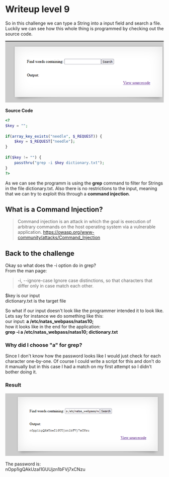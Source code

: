 # Writeup level 9

So in this challenge we can type a String into a input field and search a file. Luckily we can see how this whole thing is programmed by checking out the source code.

![](natas9.png) 

**Source Code**


```php
<?
$key = "";

if(array_key_exists("needle", $_REQUEST)) {
    $key = $_REQUEST["needle"];
}

if($key != "") {
    passthru("grep -i $key dictionary.txt");
}
?>
```

As we can see the programm is using the **grep** command to filter for Strings in the file dictionary.txt. Also there is no restrictions to the input, meaning that we can try to exploit this through a **command injection**.

## What is a Command Injection?
>Command injection is an attack in which the goal is execution of arbitrary commands on the host operating system via a vulnerable application. https://owasp.org/www-community/attacks/Command_Injection

## Back to the challenge
Okay so what does the -i option do in grep?  
From the man page:
>-i, --ignore-case
>              Ignore  case  distinctions,  so that characters that differ
>              only in case match each other.

$key is our input  
dictionary.txt is the target file

So what if our input doesn't look like the programmer intended it to look like. Lets say for instance we do something like this:  
our input: **a /etc/natas_webpass/natas10;**  
how it looks like in the end for the application:  
**grep -i a /etc/natas_webpass/natas10; dictionary.txt**

### Why did I choose "a" for grep?
Since I don't know how the password looks like I would just check for each character one-by-one. Of course I could write a script for this and don't do it manually but in this case I had a match on my first attempt so I didn't bother doing it.

### Result
![](natas9-result.png) 

The password is:  
nOpp1igQAkUzaI1GUUjzn1bFVj7xCNzu
